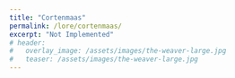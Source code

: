 ```yaml
---
title: "Cortenmaas"
permalink: /lore/cortenmaas/
excerpt: "Not Implemented"
# header:
#   overlay_image: /assets/images/the-weaver-large.jpg
#   teaser: /assets/images/the-weaver-large.jpg
---
```

